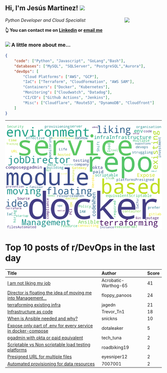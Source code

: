 <!--
**jmartinezl/jmartinezl** is a ✨ _special_ ✨ repository because its `README.md` (this file) appears on your GitHub profile.

Here are some ideas to get you started:

- 🔭 I’m currently working on ...
- 🌱 I’m currently learning ...
- 👯 I’m looking to collaborate on ...
- 🤔 I’m looking for help with ...
- 💬 Ask me about ...
- 📫 How to reach me: ...
- 😄 Pronouns: ...
- ⚡ Fun fact: ...
-->

<h2>Hi, I'm Jesús Martinez! <img src="https://media.giphy.com/media/WUlplcMpOCEmTGBtBW/giphy.gif" width="30"> </h2>
<img align='right' src="https://media.giphy.com/media/NytMLKyiaIh6VH9SPm/giphy.gif" width="120">
<p><em>Python Developer and Cloud Specialist
</em></p>

**👆 You can contact me on [Linkedin](https://www.linkedin.com/in/jes%C3%BAs-martinez-2b7b10104/) or [email me](mailto:jesus.mtz.lorenzo@gmail.com)**

### <img src="https://media.giphy.com/media/VgCDAzcKvsR6OM0uWg/giphy.gif" width="50"> A little more about me...  

```json
{
    "code": ["Python", "Javascript", "GoLang","Bash"],
    "databases": ["MySQL", "SQLServer", "PostgreSQL","Aurora"],
    "devOps": [
        "Cloud Platforms": ["AWS", "GCP"],
        "IaC": ["Terraform", "CloudFormation", "AWS SAM"],
        "Containers": ["Docker", "Kubernetes"],
        "Monitoring": ["Cloudwatch", "Datadog"],
        "CI/CD": ["Github Actions", "Jenkins"],
        "Misc": ["Cloudflare", "Route53", "DynamoDB", "Cloudfront"]
    ]
}
```
---

![Wordcloud](./cloud.png)

# Top 10 posts of r/DevOps in the last day

| Title | Author | Score |
|:---|:---|:---|
| [I am not liking my job](https://www.reddit.com/r/devops/comments/zkikgj/i_am_not_liking_my_job/) | Acrobatic-Warthog-65 | 41 |
| [Director is floating the idea of moving me into Management...](https://www.reddit.com/r/devops/comments/zjyojz/director_is_floating_the_idea_of_moving_me_into/) | floppy_panoos | 24 |
| [terraforming existing infra](https://www.reddit.com/r/devops/comments/zkapt1/terraforming_existing_infra/) | jagedn | 21 |
| [Infrastructure as code](https://www.reddit.com/r/devops/comments/zk7tgk/infrastructure_as_code/) | Trevor_Tn1 | 18 |
| [When is Ansible needed and why?](https://www.reddit.com/r/devops/comments/zjzkdh/when_is_ansible_needed_and_why/) | snickns | 10 |
| [Expose only part of .env for every service in docker-compose](https://www.reddit.com/r/devops/comments/zk7lp5/expose_only_part_of_env_for_every_service_in/) | dotaleaker | 5 |
| [pgadmin with okta or paid equivalent](https://www.reddit.com/r/devops/comments/zkqyeh/pgadmin_with_okta_or_paid_equivalent/) | tech_tuna | 2 |
| [Scriptable vs Non scriptable load testing platforms](https://www.reddit.com/r/devops/comments/zkiadg/scriptable_vs_non_scriptable_load_testing/) | roadbiking19 | 2 |
| [Presigned URL for multiple files](https://www.reddit.com/r/devops/comments/zkqysa/presigned_url_for_multiple_files/) | eyesniper12 | 2 |
| [Automated provisioning for data resources](https://www.reddit.com/r/devops/comments/zk6ksg/automated_provisioning_for_data_resources/) | 7007001 | 2 |
